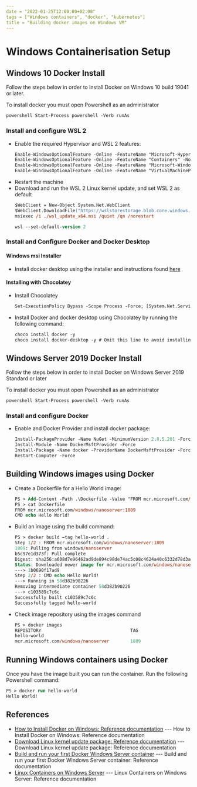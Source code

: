```yaml
---
date = "2022-01-25T12:00:00+02:00"
tags = ["Windows containers", "docker", "kubernetes"]
title = "Building docker images on Windows VM"
---
```

# Windows Containerisation Setup
## Windows 10 Docker Install
Follow the steps below in order to install Docker on Windows 10 build 19041 or later.

To install docker you must open Powershell as an administrator 
```ps
powershell Start-Process powershell -Verb runAs
```
### Install and configure WSL 2
- Enable the required Hypervisor and WSL 2 features:
	```ps
	Enable-WindowsOptionalFeature -Online -FeatureName "Microsoft-Hyper-V" -NoRestart -All
	Enable-WindowsOptionalFeature -Online -FeatureName "Containers" -NoRestart -All
	Enable-WindowsOptionalFeature -Online -FeatureName "Microsoft-Windows-Subsystem-Linux" -NoRestart -All
	Enable-WindowsOptionalFeature -Online -FeatureName "VirtualMachinePlatform" -NoRestart -All
	```
- Restart the machine
- Download and run the WSL 2 Linux kernel update, and set WSL 2 as default
	```ps
	$WebClient = New-Object System.Net.WebClient
	$WebClient.DownloadFile("https://wslstorestorage.blob.core.windows.net/wslblob/wsl_update_x64.msi", "./wsl_update_x64.msi")
	msiexec /i ./wsl_update_x64.msi /quiet /qn /norestart

	wsl --set-default-version 2
	```
### Install and Configure Docker and Docker Desktop
#### Windows msi Installer
- Install docker desktop using the installer and instructions found [here](https://hub.docker.com/editions/community/docker-ce-desktop-windows)
#### Installing with Chocolatey
- Install Chocolatey
	```ps
	Set-ExecutionPolicy Bypass -Scope Process -Force; [System.Net.ServicePointManager]::SecurityProtocol = [System.Net.ServicePointManager]::SecurityProtocol -bor 3072; iex ((New-Object System.Net.WebClient).DownloadString('https://community.chocolatey.org/install.ps1'))
	```
- Install Docker and docker desktop using Chocolatey by running the following command:
	```ps
	choco install docker -y
	choco install docker-desktop -y # Omit this line to avoid installing docker desktop
	```
## Windows Server 2019 Docker Install

Follow the steps below in order to install Docker on Windows Server 2019 Standard or later

To install docker you must open Powershell as an administrator 
```ps
powershell Start-Process powershell -Verb runAs
```
### Install and configure Docker
- Enable and Docker Provider and install docker package:
	```ps
	Install-PackageProvider -Name NuGet -MinimumVersion 2.8.5.201 -Force
	Install-Module -Name DockerMsftProvider -Force
	Install-Package -Name docker -ProviderName DockerMsftProvider -Force
	Restart-Computer -Force
	```
## Building Windows images using Docker 

- Create a Dockerfile for a Hello World image:
	```ps
	PS > Add-Content -Path .\Dockerfile -Value "FROM mcr.microsoft.com/windows/nanoserver:1809 `nCMD echo Hello World!" -Force -Encoding UTF8
	PS > cat Dockerfile
	FROM mcr.microsoft.com/windows/nanoserver:1809
	CMD echo Hello World!
	```

- Build an image using the build command:
	```ps
	PS > docker build –tag hello-world .
	Step 1/2 : FROM mcr.microsoft.com/windows/nanoserver:1809
	1809: Pulling from windows/nanoserver
	b5c97e1d373f: Pull complete
	Digest: sha256:a608d7e96462ad9de894c98de74ac5c08c4624a40c6332d78d3a38c1939e1f62
	Status: Downloaded newer image for mcr.microsoft.com/windows/nanoserver:1809
	---> 1b0690f17ad9
	Step 2/2 : CMD echo Hello World!
	---> Running in 58d382b90226
	Removing intermediate container 58d382b90226
	---> c103589c7c6c
	Successfully built c103589c7c6c
	Successfully tagged hello-world
	```
- Check image repository using the images command
	```ps
	PS > docker images
	REPOSITORY                                  TAG                              IMAGE ID       CREATED          SIZE
	hello-world                                                                  c103589c7c6c   46 seconds ago   258MB
	mcr.microsoft.com/windows/nanoserver        1809                             1b0690f17ad9   10 days ago      258MB
	```
## Running Windows containers using Docker
Once you have the image built you can run the container. Run the following Powershell command:
```ps
PS > docker run hello-world
Hello World!
```
## References

* [How to Install Docker on Windows: Reference documentation](https://docs.docker.com/desktop/windows/install/) --- How to Install Docker on Windows: Reference documentation
* [Download Linux kernel update package: Reference documentation](https://docs.microsoft.com/en-gb/windows/wsl/install-manual#step-4---download-the-linux-kernel-update-package) --- Download Linux kernel update package: Reference documentation
* [Build and run your first Docker Windows Server container](https://www.docker.com/blog/build-your-first-docker-windows-server-container/) --- Build and run your first Docker Windows Server container: Reference documentation 
* [Linux Containers on Windows Server](https://www.b2-4ac.com/lcow-linux-containers-on-windows-server/) --- Linux Containers on Windows Server: Reference documentation 







